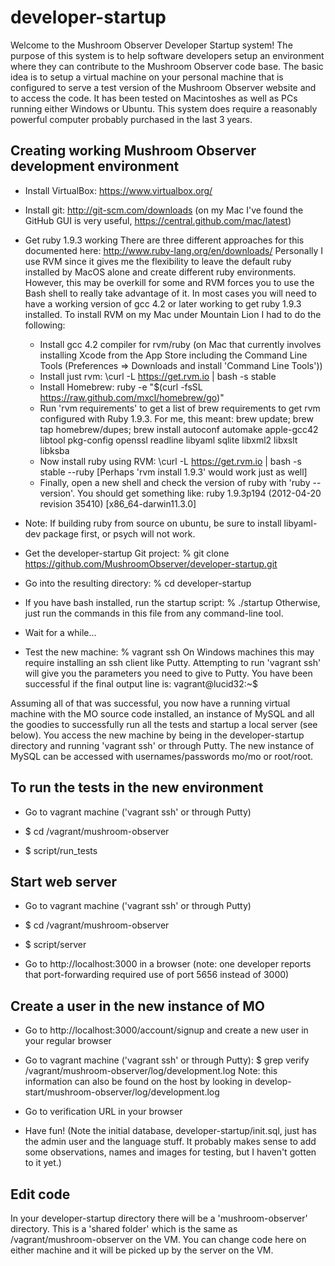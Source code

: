 developer-startup
=================

Welcome to the Mushroom Observer Developer Startup system!  The purpose of this system is to help software
developers setup an environment where they can contribute to the Mushroom Observer code base.  The basic
idea is to setup a virtual machine on your personal machine that is configured to serve a test version of the
Mushroom Observer website and to access the code.  It has been tested on Macintoshes as well as PCs running either Windows or Ubuntu.  This system does require a reasonably powerful computer probably purchased in the last 3 years.

Creating working Mushroom Observer development environment
--------------------------
- Install VirtualBox: https://www.virtualbox.org/

- Install git: http://git-scm.com/downloads (on my Mac I've found the GitHub GUI is very useful, https://central.github.com/mac/latest)

- Get ruby 1.9.3 working
  There are three different approaches for this documented here: http://www.ruby-lang.org/en/downloads/
  Personally I use RVM since it gives me the flexibility to leave the default ruby installed by MacOS alone and create different ruby environments.  However, this may be overkill for some and RVM forces you to use the Bash shell to really take advantage of it.  In most cases you will need to have a working version of gcc 4.2 or later working to get ruby 1.9.3 installed.
  To install RVM on my Mac under Mountain Lion I had to do the following:
  - Install gcc 4.2 compiler for rvm/ruby (on Mac that currently involves installing Xcode from the App Store including the Command Line Tools (Preferences => Downloads and install 'Command Line Tools'))
  - Install just rvm: \curl -L https://get.rvm.io | bash -s stable
  - Install Homebrew: ruby -e "$(curl -fsSL https://raw.github.com/mxcl/homebrew/go)"
  - Run 'rvm requirements' to get a list of brew requirements to get rvm configured with Ruby 1.9.3.
    For me, this meant: brew update; brew tap homebrew/dupes; brew install autoconf automake apple-gcc42 libtool pkg-config openssl readline libyaml sqlite libxml2 libxslt libksba
  - Now install ruby using RVM: \curl -L https://get.rvm.io | bash -s stable --ruby [Perhaps 'rvm install 1.9.3' would work just as well]
  - Finally, open a new shell and check the version of ruby with 'ruby --version'.  You should get something like: ruby 1.9.3p194 (2012-04-20 revision 35410) [x86_64-darwin11.3.0]

- Note: If building ruby from source on ubuntu, be sure to install libyaml-dev package first, or psych will not work.

- Get the developer-startup Git project: % git clone https://github.com/MushroomObserver/developer-startup.git

- Go into the resulting directory: % cd developer-startup

- If you have bash installed, run the startup script: % ./startup
  Otherwise, just run the commands in this file from any command-line tool.

- Wait for a while...

- Test the new machine: % vagrant ssh
  On Windows machines this may require installing an ssh client like Putty.  Attempting to run 'vagrant ssh' will give you the parameters you need to give to Putty.
  You have been successful if the final output line is:
    vagrant@lucid32:~$ 

Assuming all of that was successful, you now have a running virtual machine with the MO source code installed, an instance of MySQL and all the goodies to successfully run all the tests and startup a local server (see below).  You access the new machine by being in the developer-startup directory and running 'vagrant ssh' or through Putty.  The new instance of MySQL can be accessed with usernames/passwords mo/mo or root/root.

To run the tests in the new environment
---------------------------------------
- Go to vagrant machine ('vagrant ssh' or through Putty)

- $ cd /vagrant/mushroom-observer

- $ script/run_tests

Start web server
----------------
- Go to vagrant machine ('vagrant ssh' or through Putty)

- $ cd /vagrant/mushroom-observer

- $ script/server

- Go to http://localhost:3000 in a browser (note: one developer reports that port-forwarding required use of port 5656 instead of 3000)

Create a user in the new instance of MO
---------------------------------------
- Go to http://localhost:3000/account/signup and create a new user in your regular browser

- Go to vagrant machine ('vagrant ssh' or through Putty): $ grep verify /vagrant/mushroom-observer/log/development.log
  Note: this information can also be found on the host by looking in develop-start/mushroom-observer/log/development.log

- Go to verification URL in your browser

- Have fun!  (Note the initial database, developer-startup/init.sql, just has the admin user and the language stuff.  It probably makes sense to add some observations, names and images for testing, but I haven't gotten to it yet.)

Edit code
---------
In your developer-startup directory there will be a 'mushroom-observer' directory.  This is a 'shared folder' which is the same as /vagrant/mushroom-observer on the VM.  You can change code here on either machine and it will be picked up by the server on the VM.
